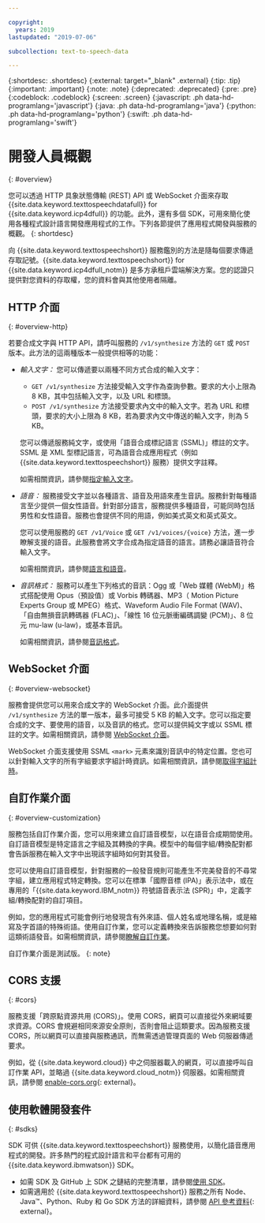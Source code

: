 ```yaml
---

copyright:
  years: 2019
lastupdated: "2019-07-06"

subcollection: text-to-speech-data

---
```


{:shortdesc: .shortdesc}
{:external: target="_blank" .external}
{:tip: .tip}
{:important: .important}
{:note: .note}
{:deprecated: .deprecated}
{:pre: .pre}
{:codeblock: .codeblock}
{:screen: .screen}
{:javascript: .ph data-hd-programlang='javascript'}
{:java: .ph data-hd-programlang='java'}
{:python: .ph data-hd-programlang='python'}
{:swift: .ph data-hd-programlang='swift'}

# 開發人員概觀
{: #overview}

您可以透過 HTTP 具象狀態傳輸 (REST) API 或 WebSocket 介面來存取 {{site.data.keyword.texttospeechdatafull}} for {{site.data.keyword.icp4dfull}} 的功能。此外，還有多個 SDK，可用來簡化使用各種程式設計語言開發應用程式的工作。下列各節提供了應用程式開發與服務的概觀。
{: shortdesc}

向 {{site.data.keyword.texttospeechshort}} 服務鑑別的方法是隨每個要求傳遞存取記號。{{site.data.keyword.texttospeechshort}} for {{site.data.keyword.icp4dfull_notm}} 是多方承租戶雲端解決方案。您的認證只提供對您資料的存取權，您的資料會與其他使用者隔離。

## HTTP 介面
{: #overview-http}

若要合成文字與 HTTP API，請呼叫服務的 `/v1/synthesize` 方法的 `GET` 或 `POST` 版本。此方法的這兩種版本一般提供相等的功能：

-   *輸入文字：* 您可以傳遞要以兩種不同方式合成的輸入文字：
    -   `GET /v1/synthesize` 方法接受輸入文字作為查詢參數。要求的大小上限為 8 KB，其中包括輸入文字，以及 URL 和標頭。
    -   `POST /v1/synthesize` 方法接受要求內文中的輸入文字。若為 URL 和標頭，要求的大小上限為 8 KB，若為要求內文中傳送的輸入文字，則為 5 KB。

    您可以傳遞服務純文字，或使用「語音合成標記語言 (SSML)」標註的文字。SSML 是 XML 型標記語言，可為語音合成應用程式（例如 {{site.data.keyword.texttospeechshort}} 服務）提供文字註釋。

    如需相關資訊，請參閱[指定輸入文字](/docs/services/text-to-speech-data?topic=text-to-speech-data-usingHTTP#input)。
-   *語音：* 服務接受文字並以各種語言、語音及用語來產生音訊。服務針對每種語言至少提供一個女性語音。針對部分語言，服務提供多種語音，可能同時包括男性和女性語音。服務也會提供不同的用語，例如美式英文和英式英文。

    您可以使用服務的 `GET /v1/Voice` 或 `GET /v1/voices/{voice}` 方法，進一步瞭解支援的語音。此服務會將文字合成為指定語音的語言。請務必讓語音符合輸入文字。

    如需相關資訊，請參閱[語言和語音](/docs/services/text-to-speech-data?topic=text-to-speech-data-voices)。
-   *音訊格式：* 服務可以產生下列格式的音訊：Ogg 或「Web 媒體 (WebM)」格式搭配使用 Opus（預設值）或 Vorbis 轉碼器、MP3（ Motion Picture Experts Group 或 MPEG）格式、Waveform Audio File Format (WAV)、「自由無損音訊轉碼器 (FLAC)」、「線性 16 位元脈衝編碼調變 (PCM)」、8 位元 mu-law (u-law)，或基本音訊。

    如需相關資訊，請參閱[音訊格式](/docs/services/text-to-speech-data?topic=text-to-speech-data-audioFormats)。

## WebSocket 介面
{: #overview-websocket}

服務會提供您可以用來合成文字的 WebSocket 介面。此介面提供 `/v1/synthesize` 方法的單一版本，最多可接受 5 KB 的輸入文字。您可以指定要合成的文字、要使用的語音，以及音訊的格式。您可以提供純文字或以 SSML 標註的文字。如需相關資訊，請參閱 [WebSocket 介面](/docs/services/text-to-speech-data?topic=text-to-speech-data-usingWebSocket)。

WebSocket 介面支援使用 SSML `<mark>` 元素來識別音訊中的特定位置。您也可以針對輸入文字的所有字組要求字組計時資訊。如需相關資訊，請參閱[取得字組計時](/docs/services/text-to-speech-data?topic=text-to-speech-data-timing)。

## 自訂作業介面
{: #overview-customization}

服務包括自訂作業介面，您可以用來建立自訂語音模型，以在語音合成期間使用。自訂語音模型是特定語言之字組及其轉換的字典。模型中的每個字組/轉換配對都會告訴服務在輸入文字中出現該字組時如何對其發音。

您可以使用自訂語音模型，針對服務的一般發音規則可能產生不完美發音的不尋常字組，建立應用程式特定轉換。您可以在標準「國際音標 (IPA)」表示法中，或在專用的「{{site.data.keyword.IBM_notm}} 符號語音表示法 (SPR)」中，定義字組/轉換配對的自訂項目。

例如，您的應用程式可能會例行地發現含有外來語、個人姓名或地理名稱，或是縮寫及字首語的特殊術語。使用自訂作業，您可以定義轉換來告訴服務您想要如何對這類術語發音。如需相關資訊，請參閱[瞭解自訂作業](/docs/services/text-to-speech-data?topic=text-to-speech-data-customIntro)。

自訂作業介面是測試版。
{: note}

## CORS 支援
{: #cors}

服務支援「跨原點資源共用 (CORS)」。使用 CORS，網頁可以直接從外來網域要求資源。CORS 會規避相同來源安全原則，否則會阻止這類要求。因為服務支援 CORS，所以網頁可以直接與服務通訊，而無需透過管理頁面的 Web 伺服器傳遞要求。

例如，從 {{site.data.keyword.cloud}} 中之伺服器載入的網頁，可以直接呼叫自訂作業 API，並略過 {{site.data.keyword.cloud_notm}} 伺服器。如需相關資訊，請參閱
      [enable-cors.org](https://enable-cors.org/){: external}。
    

## 使用軟體開發套件
{: #sdks}

SDK 可供 {{site.data.keyword.texttospeechshort}} 服務使用，以簡化語音應用程式的開發。許多熱門的程式設計語言和平台都有可用的 {{site.data.keyword.ibmwatson}} SDK。

-   如需 SDK 及 GitHub 上 SDK 之鏈結的完整清單，請參閱[使用 SDK](/docs/services/watson?topic=watson-using-sdks)。
-   如需適用於 {{site.data.keyword.texttospeechshort}} 服務之所有 Node、Java&trade;、Python、Ruby 和 Go SDK 方法的詳細資料，請參閱 [API 參考資料](https://{DomainName}/apidocs/text-to-speech-data){: external}。
